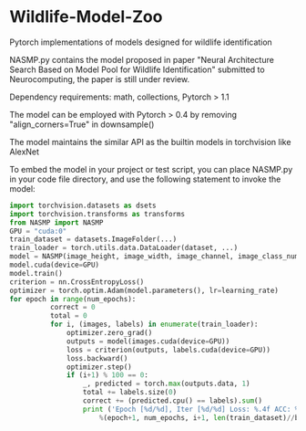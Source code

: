 # Wildlife-Model-Zoo
Pytorch implementations of models designed for wildlife identification

NASMP.py contains the model proposed in paper "Neural Architecture Search Based on Model Pool for Wildlife Identification" submitted to Neurocomputing, the paper is still under review.

Dependency requirements: math, collections, Pytorch > 1.1

The model can be employed with Pytorch > 0.4 by removing "align_corners=True" in downsample()

The model maintains the similar API as the builtin models in torchvision like AlexNet

To embed the model in your project or test script, you can place NASMP.py in your code file directory, and use the following statement to invoke the model:
  ```python
  import torchvision.datasets as dsets
  import torchvision.transforms as transforms
  from NASMP import NASMP
  GPU = "cuda:0"
  train_dataset = datasets.ImageFolder(...)
  train_loader = torch.utils.data.DataLoader(dataset, ...)
  model = NASMP(image_height, image_width, image_channel, image_class_number, GPU=GPU)
  model.cuda(device=GPU)
  model.train()
  criterion = nn.CrossEntropyLoss()
  optimizer = torch.optim.Adam(model.parameters(), lr=learning_rate)
  for epoch in range(num_epochs):
            correct = 0
            total = 0   
            for i, (images, labels) in enumerate(train_loader):                      
                optimizer.zero_grad()
                outputs = model(images.cuda(device=GPU))
                loss = criterion(outputs, labels.cuda(device=GPU))
                loss.backward()
                optimizer.step()
                if (i+1) % 100 == 0:
                    _, predicted = torch.max(outputs.data, 1)
                    total += labels.size(0)
                    correct += (predicted.cpu() == labels).sum()
                    print ('Epoch [%d/%d], Iter [%d/%d] Loss: %.4f ACC: %.4f' 
                        %(epoch+1, num_epochs, i+1, len(train_dataset)//batch_size, loss.item(), (100 * correct / total)))
  ```
